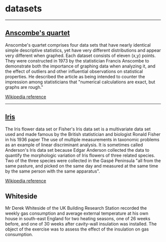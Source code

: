 # datasets

------------------------------

## [Anscombe's quartet](https://raw.githubusercontent.com/fammediavilla2/datasets/main/Anscombe_quartet_data.csv)

Anscombe's quartet comprises four data sets that have nearly identical simple descriptive statistics, yet have very different distributions and appear very different when graphed. Each dataset consists of eleven (x,y) points. They were constructed in 1973 by the statistician Francis Anscombe to demonstrate both the importance of graphing data when analyzing it, and the effect of outliers and other influential observations on statistical properties. He described the article as being intended to counter the impression among statisticians that "numerical calculations are exact, but graphs are rough."

[Wikipedia reference](https://en.wikipedia.org/wiki/Anscombe%27s_quartet)

------------------------------

## [Iris](https://raw.githubusercontent.com/fammediavilla2/datasets/main/Iris.csv)

The Iris flower data set or Fisher's Iris data set is a multivariate data set used and made famous by the British statistician and biologist Ronald Fisher in his 1936 paper The use of multiple measurements in taxonomic problems as an example of linear discriminant analysis. It is sometimes called Anderson's Iris data set because Edgar Anderson collected the data to quantify the morphologic variation of Iris flowers of three related species. Two of the three species were collected in the Gaspé Peninsula "all from the same pasture, and picked on the same day and measured at the same time by the same person with the same apparatus".

[Wikipedia reference](https://en.wikipedia.org/wiki/Iris_flower_data_set)

## Whiteside

Mr Derek Whiteside of the UK Building Research Station recorded the weekly gas consumption and average external temperature at his own house in south-east England for two heating seasons, one of 26 weeks before, and one of 30 weeks after cavity-wall insulation was installed. The object of the exercise was to assess the effect of the insulation on gas consumption.

